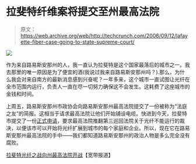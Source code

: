 # 拉斐特纤维案将提交至州最高法院

> 原文：<https://web.archive.org/web/http://techcrunch.com/2006/09/12/lafayette-fiber-case-going-to-state-supreme-court/>

![](img/91e55ce47292156cc7b05bd3fb3b6030.png)

作为来自路易斯安那州的人，我一直认为拉斐特是这个国家最落后的城市之一。我去那里的唯一原因是为了便宜的酒(我说过我来自路易斯安那州吗？).那么，为什么我会对来自南方的最新消息感到兴奋呢？一年多来，这个城市一直试图让光纤在全市范围内运行，负责人一直在尽一切努力确保这不会发生。这耗费了这座城市的金钱和时间。

上周五，路易斯安那州市政协会向路易斯安那州最高法院提交了一份被称为“法庭之友”的简报。这相当于请求最高法院让他们开始铺设电缆。快进到今天，拉斐特市提交了一份[正式申请](https://web.archive.org/web/20150907192205/http://www.prnewswire.com/cgi-bin/stories.pl?ACCT=104&STORY=/www/story/09-11-2006/0004430167&EDATE=)，要求最高法院推翻第三巡回法院关于光纤不能运行的裁决，以便该市可以开始将光纤扩展到城市的每个家庭和企业。所以，现在它在路易斯安那州最高法院的手中——我们都知道路易斯安那州的政治人物是多么完全没有腐败。

[拉斐特光纤之战向州最高法院开战](https://web.archive.org/web/20150907192205/http://www.broadbandreports.com/shownews/78020)【宽带报道】